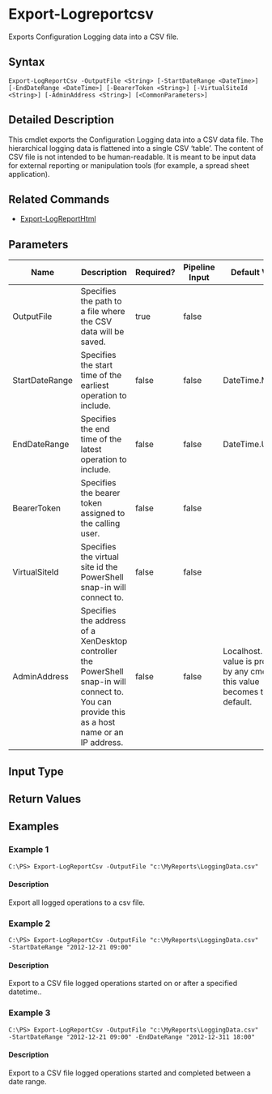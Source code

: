 ﻿
# Export-Logreportcsv
Exports Configuration Logging data into a CSV file.
## Syntax
```
Export-LogReportCsv -OutputFile <String> [-StartDateRange <DateTime>] [-EndDateRange <DateTime>] [-BearerToken <String>] [-VirtualSiteId <String>] [-AdminAddress <String>] [<CommonParameters>]
```
## Detailed Description
This cmdlet exports the Configuration Logging data into a CSV data file. The hierarchical logging data is flattened into a single CSV ‘table’. The content of CSV file is not intended to be human-readable. It is meant to be input data for external reporting or manipulation tools (for example, a spread sheet application).


## Related Commands

* [Export-LogReportHtml](./Export-LogReportHtml/)
## Parameters
| Name   | Description | Required? | Pipeline Input | Default Value |
| --- | --- | --- | --- | --- |
| OutputFile | Specifies the path to a file where the CSV data will be saved. | true | false |  |
| StartDateRange | Specifies the start time of the earliest operation to include. | false | false | DateTime.Min |
| EndDateRange | Specifies the end time of the latest operation to include. | false | false | DateTime.UtcNow |
| BearerToken | Specifies the bearer token assigned to the calling user. | false | false |  |
| VirtualSiteId | Specifies the virtual site id the PowerShell snap-in will connect to. | false | false |  |
| AdminAddress | Specifies the address of a XenDesktop controller the PowerShell snap-in will connect to. You can provide this as a host name or an IP address. | false | false | Localhost. Once a value is provided by any cmdlet, this value becomes the default. |

## Input Type

### 

## Return Values

### 

## Examples

### Example 1
```
C:\PS> Export-LogReportCsv -OutputFile "c:\MyReports\LoggingData.csv"
```
#### Description
Export all logged operations to a csv file.
### Example 2
```
C:\PS> Export-LogReportCsv -OutputFile "c:\MyReports\LoggingData.csv" -StartDateRange "2012-12-21 09:00"
```
#### Description
Export to a CSV file logged operations started on or after a specified datetime..
### Example 3
```
C:\PS> Export-LogReportCsv -OutputFile "c:\MyReports\LoggingData.csv" -StartDateRange "2012-12-21 09:00" -EndDateRange "2012-12-311 18:00"
```
#### Description
Export to a CSV file logged operations started and completed between a date range.
